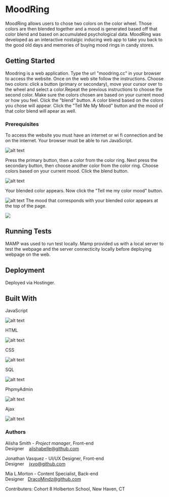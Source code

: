 # MoodRing

MoodRing allows users to chose two colors on the color wheel. Those colors are then blended together and a mood is generated based off that color blend and based on accumulated psychological data. MoodRing was developed as an interactive nostalgic inducing web app to take you back to the good old days and memories of buying mood rings in candy stores.

## Getting Started

Moodring is a web application. Type the url "moodring.cc" in your browser to access the website. Once on the web site follow the instructions. Choose two colors: click a button (primary or secondary), move your cursor over to the wheel and select a color.Repeat the previous instructions to choose the second color. Make sure the colors chosen are based on your current mood or how you feel. Click the "blend" button. A color blend based on the colors you chose will appear. Click the "Tell Me My Mood" button and the mood of that color blend will apear as well.

### Prerequisites

To access the website you must have an internet or wi fi connection and be on the internet. Your browser must be able to run JavaScript.

![alt text](https://i.imgur.com/vsip85q.png)

Press the primary button, then a color from the color ring. Next press the secondary button, then choose another color from the color ring. Choose colors based on your current mood. Click the blend button.

![alt text](https://i.imgur.com/fJLJ2NM.png)


Your blended color appears. Now click the "Tell me my color mood" button.

![alt text](https://i.imgur.com/BVn4RcI.png)
The mood that corresponds with your blended color appears at the top of the page.

![](mood.gif)

## Running Tests

MAMP was used to run test locally. Mamp provided us with a local server to test the webpage and the server connecticity locally before deploying webpage on the web.

## Deployment

Deployed via Hostinger.

## Built With

JavaScript

![alt text](https://i.imgur.com/SLsiAv5.png)

HTML

![alt text](https://i.imgur.com/R26CCvZ.png)

CSS

![alt text](https://i.imgur.com/RachF2h.png)

SQL

![alt text](https://i.imgur.com/uOkqKVz.png)

PhpmyAdmin

![alt text](https://i.imgur.com/5TZgJ0b.png)

Ajax

![alt text](https://i.imgur.com/ao54ix7.png)

### Authors

Alisha Smith - *Project manager*, Front-end Designer    alishabelle@github.com

Jonathan Vasquez - UI/UX Designer, Front-end Designer    jxvo@github.com
 
Mia L.Morton - Content Specialist, Back-end Designer   DracoMindz@github.com

Contributers: Cohort 8 Holberton School, New Haven, CT
